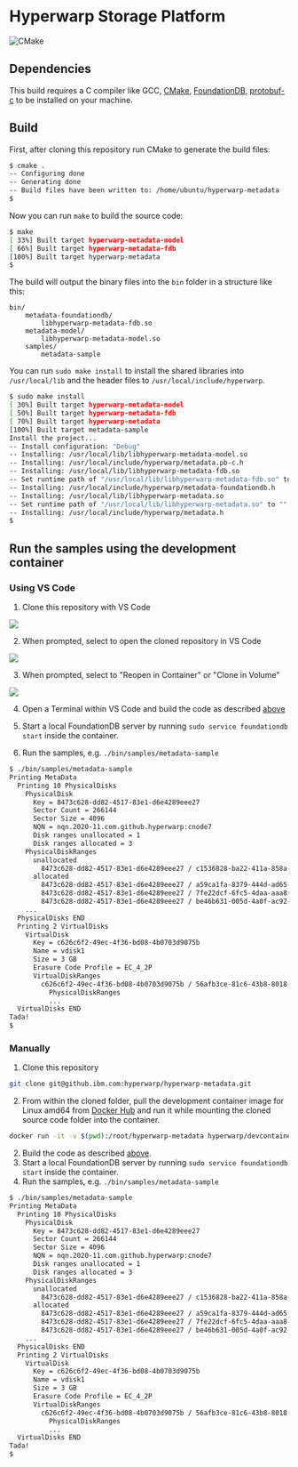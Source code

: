 # Hyperwarp Storage Platform

![CMake](https://github.com/hyperwarp/hyperwarp/workflows/CMake/badge.svg)

## Dependencies

This build requires a C compiler like GCC, [CMake](https://cmake.org), [FoundationDB](https://github.com/apple/foundationdb), [protobuf-c](https://github.com/protobuf-c/protobuf-c) to be installed on your machine.

## Build

First, after cloning this repository run CMake to generate the build files:

```bash
$ cmake .
-- Configuring done
-- Generating done
-- Build files have been written to: /home/ubuntu/hyperwarp-metadata
$
```

Now you can run `make` to build the source code:

```bash
$ make
[ 33%] Built target hyperwarp-metadata-model
[ 66%] Built target hyperwarp-metadata-fdb
[100%] Built target hyperwarp-metadata
$
```

The build will output the binary files into the `bin` folder in a structure like this:

```
bin/
    metadata-foundationdb/
        libhyperwarp-metadata-fdb.so
    metadata-model/
        libhyperwarp-metadata-model.so
    samples/
        metadata-sample
```

You can run `sudo make install` to install the shared libraries into `/usr/local/lib` and the header files to `/usr/local/include/hyperwarp`.

```bash
$ sudo make install
[ 30%] Built target hyperwarp-metadata-model
[ 50%] Built target hyperwarp-metadata-fdb
[ 70%] Built target hyperwarp-metadata
[100%] Built target metadata-sample
Install the project...
-- Install configuration: "Debug"
-- Installing: /usr/local/lib/libhyperwarp-metadata-model.so
-- Installing: /usr/local/include/hyperwarp/metadata.pb-c.h
-- Installing: /usr/local/lib/libhyperwarp-metadata-fdb.so
-- Set runtime path of "/usr/local/lib/libhyperwarp-metadata-fdb.so" to ""
-- Installing: /usr/local/include/hyperwarp/metadata-foundationdb.h
-- Installing: /usr/local/lib/libhyperwarp-metadata.so
-- Set runtime path of "/usr/local/lib/libhyperwarp-metadata.so" to ""
-- Installing: /usr/local/include/hyperwarp/metadata.h
$
```

## Run the samples using the development container

### Using VS Code

1. Clone this repository with VS Code

![](assets/vscode_step1_clone_repo.png)

2. When prompted, select to open the cloned repository in VS Code

![](assets/vscode_step2_open_cloned_repo.png)

3. When prompted, select to "Reopen in Container" or "Clone in Volume"

![](assets/vscode_step3_reopen_in_container.png)

4. Open a Terminal within VS Code and build the code as described [above](README.md#build)

5. Start a local FoundationDB server by running `sudo service foundationdb start` inside the container.

6. Run the samples, e.g. `./bin/samples/metadata-sample`

```bash
$ ./bin/samples/metadata-sample
Printing MetaData
  Printing 10 PhysicalDisks
    PhysicalDisk
      Key = 8473c628-dd82-4517-83e1-d6e4289eee27
      Sector Count = 266144
      Sector Size = 4096
      NQN = nqn.2020-11.com.github.hyperwarp:cnode7
      Disk ranges unallocated = 1
      Disk ranges allocated = 3
    PhysicalDiskRanges
      unallocated
        8473c628-dd82-4517-83e1-d6e4289eee27 / c1536828-ba22-411a-858a-e87a63811dfd
      allocated
        8473c628-dd82-4517-83e1-d6e4289eee27 / a59ca1fa-8379-444d-ad65-8d15c4c3db2d
        8473c628-dd82-4517-83e1-d6e4289eee27 / 7fe22dcf-6fc5-4daa-aaa8-db2b55c9b69a
        8473c628-dd82-4517-83e1-d6e4289eee27 / be46b631-005d-4a0f-ac92-dc3f2828eb1a
    ...
  PhysicalDisks END
  Printing 2 VirtualDisks
    VirtualDisk
      Key = c626c6f2-49ec-4f36-bd08-4b0703d9075b
      Name = vdisk1
      Size = 3 GB
      Erasure Code Profile = EC_4_2P
      VirtualDiskRanges
        c626c6f2-49ec-4f36-bd08-4b0703d9075b / 56afb3ce-81c6-43b8-8018-c054fb3696ba
          PhysicalDiskRanges
          ...
  VirtualDisks END
Tada!
$
```

### Manually

1. Clone this repository

```bash
git clone git@github.ibm.com:hyperwarp/hyperwarp-metadata.git
```

2. From within the cloned folder, pull the development container image for Linux amd64 from [Docker Hub](https://hub.docker.com/r/hyperwarp/devcontainer) and run it while mounting the cloned source code folder into the container.

```bash
docker run -it -v $(pwd):/root/hyperwarp-metadata hyperwarp/devcontainer:latest
```

2. Build the code as described [above](README.md#build).
3. Start a local FoundationDB server by running `sudo service foundationdb start` inside the container.
4. Run the samples, e.g. `./bin/samples/metadata-sample`

```bash
$ ./bin/samples/metadata-sample
Printing MetaData
  Printing 10 PhysicalDisks
    PhysicalDisk
      Key = 8473c628-dd82-4517-83e1-d6e4289eee27
      Sector Count = 266144
      Sector Size = 4096
      NQN = nqn.2020-11.com.github.hyperwarp:cnode7
      Disk ranges unallocated = 1
      Disk ranges allocated = 3
    PhysicalDiskRanges
      unallocated
        8473c628-dd82-4517-83e1-d6e4289eee27 / c1536828-ba22-411a-858a-e87a63811dfd
      allocated
        8473c628-dd82-4517-83e1-d6e4289eee27 / a59ca1fa-8379-444d-ad65-8d15c4c3db2d
        8473c628-dd82-4517-83e1-d6e4289eee27 / 7fe22dcf-6fc5-4daa-aaa8-db2b55c9b69a
        8473c628-dd82-4517-83e1-d6e4289eee27 / be46b631-005d-4a0f-ac92-dc3f2828eb1a
    ...
  PhysicalDisks END
  Printing 2 VirtualDisks
    VirtualDisk
      Key = c626c6f2-49ec-4f36-bd08-4b0703d9075b
      Name = vdisk1
      Size = 3 GB
      Erasure Code Profile = EC_4_2P
      VirtualDiskRanges
        c626c6f2-49ec-4f36-bd08-4b0703d9075b / 56afb3ce-81c6-43b8-8018-c054fb3696ba
          PhysicalDiskRanges
          ...
  VirtualDisks END
Tada!
$
```
